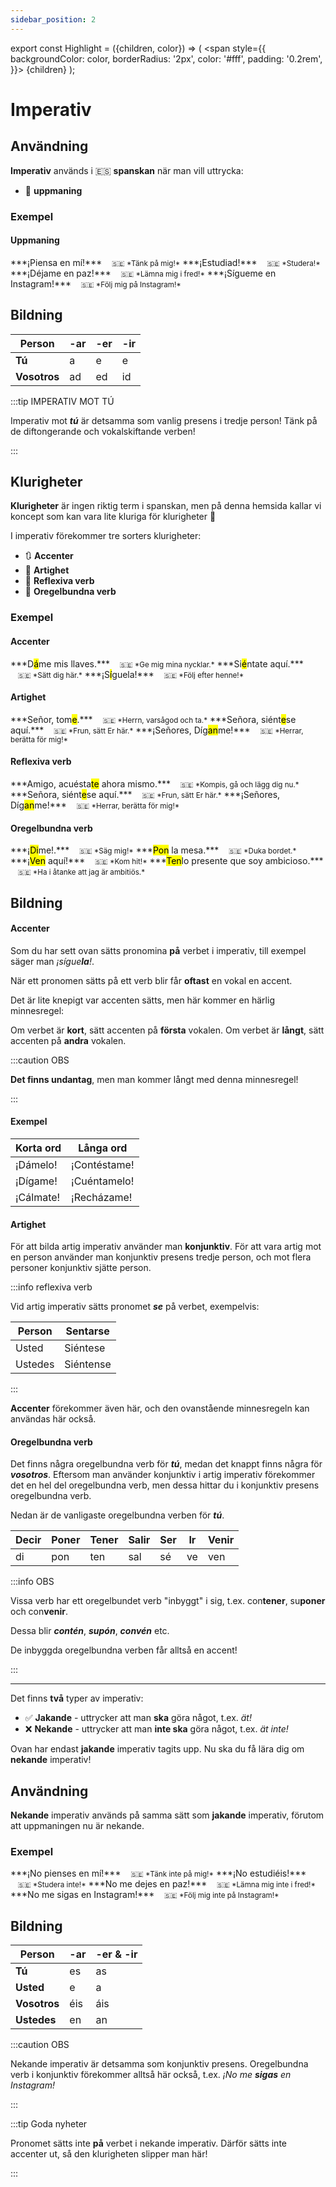 ```yaml
---
sidebar_position: 2
---
```


export const Highlight = ({children, color}) => (
  <span
    style={{
      backgroundColor: color,
      borderRadius: '2px',
      color: '#fff',
      padding: '0.2rem',
    }}>
    {children}
  </span>
);

# <Highlight color="#0b00d1">Imperativ</Highlight>

## <Highlight color="#ff4802">Användning</Highlight>

**Imperativ** används i 🇪🇸 **spanskan** när man vill uttrycka:

- 🫡 **uppmaning**

### <Highlight color="#ff4802">Exempel</Highlight>

#### <Highlight color="#ff4802">Uppmaning</Highlight>

<div class="custom-quote">  
***¡Piensa en mí!***   
&nbsp;&nbsp;&nbsp;<small>🇸🇪 *Tänk på mig!*</small>    
***¡Estudiad!***   
&nbsp;&nbsp;&nbsp;<small>🇸🇪 *Studera!*</small>    
***¡Déjame en paz!***    
&nbsp;&nbsp;&nbsp;<small>🇸🇪 *Lämna mig i fred!*</small>     
***¡Sígueme en Instagram!***    
&nbsp;&nbsp;&nbsp;<small>🇸🇪 *Följ mig på Instagram!*</small> 
</div>

## <Highlight color="#ff4802">Bildning</Highlight>

| Person       | -ar     | -er      | -ir     |
| ------------ | ------- | -------- | ------- |
| **Tú**       | a       | e        | e       |
| **Vosotros** | ad      | ed       | id      |   

:::tip IMPERATIV MOT TÚ

Imperativ mot ***tú*** är detsamma som vanlig presens i tredje person! Tänk på de diftongerande och vokalskiftande verben!

:::

## <Highlight color="#ff4802">Klurigheter</Highlight>

**Klurigheter** är ingen riktig term i spanskan, men på denna hemsida kallar vi koncept som kan vara lite kluriga för klurigheter 🥸

I imperativ förekommer tre sorters klurigheter:

- 🔃 **Accenter**
- 🦄 **Artighet**
- 🦺 **Reflexiva verb**
- 🖕 **Oregelbundna verb**

### <Highlight color="#ff4802">Exempel</Highlight>

#### <Highlight color="#ff4802">Accenter</Highlight>
 
<div class="custom-quote">  
<p>
***D<mark>á</mark>me mis llaves.***   
&nbsp;&nbsp;&nbsp;<small>🇸🇪 *Ge mig mina nycklar.*</small>    
***Si<mark>é</mark>ntate aquí.***   
&nbsp;&nbsp;&nbsp;<small>🇸🇪 *Sätt dig här.*</small>    
***¡S<mark>í</mark>guela!***   
&nbsp;&nbsp;&nbsp;<small>🇸🇪 *Följ efter henne!*</small> 
</p>
</div>

#### <Highlight color="#ff4802">Artighet</Highlight>
 
<div class="custom-quote">  
<p>
***Señor, tom<mark>e</mark>.***   
&nbsp;&nbsp;&nbsp;<small>🇸🇪 *Herrn, varsågod och ta.*</small>    
***Señora, siént<mark>e</mark>se aquí.***   
&nbsp;&nbsp;&nbsp;<small>🇸🇪 *Frun, sätt Er här.*</small>    
***¡Señores, Díg<mark>an</mark>me!***   
&nbsp;&nbsp;&nbsp;<small>🇸🇪 *Herrar, berätta för mig!*</small> 
</p>
</div>

#### <Highlight color="#ff4802">Reflexiva verb</Highlight>
 
<div class="custom-quote">  
<p>
***Amigo, acuésta<mark>te</mark> ahora mismo.***   
&nbsp;&nbsp;&nbsp;<small>🇸🇪 *Kompis, gå och lägg dig nu.*</small>    
***Señora, siént<mark>e</mark>se aquí.***   
&nbsp;&nbsp;&nbsp;<small>🇸🇪 *Frun, sätt Er här.*</small>    
***¡Señores, Díg<mark>an</mark>me!***   
&nbsp;&nbsp;&nbsp;<small>🇸🇪 *Herrar, berätta för mig!*</small> 
</p>
</div>

#### <Highlight color="#ff4802">Oregelbundna verb</Highlight>
 
<div class="custom-quote">  
<p>
***¡<mark>Di</mark>me!.***   
&nbsp;&nbsp;&nbsp;<small>🇸🇪 *Säg mig!*</small>    
***<mark>Pon</mark> la mesa.***   
&nbsp;&nbsp;&nbsp;<small>🇸🇪 *Duka bordet.*</small>    
***¡<mark>Ven</mark> aquí!***   
&nbsp;&nbsp;&nbsp;<small>🇸🇪 *Kom hit!*</small>    
***<mark>Ten</mark>lo presente que soy ambicioso.***   
&nbsp;&nbsp;&nbsp;<small>🇸🇪 *Ha i åtanke att jag är ambitiös.*</small> 
</p>
</div>

## <Highlight color="#ff4802">Bildning</Highlight>

#### <Highlight color="#ff4802">Accenter</Highlight>

Som du har sett ovan sätts pronomina **på** verbet i imperativ, till exempel säger man *¡sígue**la**!*. 

När ett pronomen sätts på ett verb blir får **oftast** en vokal en accent.

Det är lite knepigt var accenten sätts, men här kommer en härlig minnesregel: 

Om verbet är **kort**, sätt accenten på **första** vokalen. Om verbet är **långt**, sätt accenten på **andra** vokalen. 

:::caution OBS

**Det finns undantag**, men man kommer långt med denna minnesregel!

:::

#### <Highlight color="#ff4802">Exempel</Highlight>

| Korta ord    | Långa ord    |
| ------------ | ------------ |
| ¡Dámelo!     | ¡Contéstame! |
| ¡Dígame!     | ¡Cuéntamelo! |
| ¡Cálmate!    | ¡Recházame!  |

#### <Highlight color="#ff4802">Artighet</Highlight>

För att bilda artig imperativ använder man **konjunktiv**. För att vara artig mot en person använder man konjunktiv presens tredje person, och mot flera personer konjunktiv sjätte person.

:::info reflexiva verb

Vid artig imperativ sätts pronomet ***se*** på verbet, exempelvis:

| Person      | Sentarse    |
| ----------- | ----------- |
| Usted       | Siéntese    |
| Ustedes     | Siéntense   |

:::

**Accenter** förekommer även här, och den ovanstående minnesregeln kan användas här också.

#### <Highlight color="#ff4802">Oregelbundna verb</Highlight>

Det finns några oregelbundna verb för ***tú***, medan det knappt finns några för ***vosotros***. Eftersom man använder konjunktiv i artig imperativ förekommer det en hel del oregelbundna verb, men dessa hittar du i konjunktiv presens oregelbundna verb. 

Nedan är de vanligaste oregelbundna verben för ***tú***.

<table>
  <thead>
    <tr>
      <th> Decir</th>
      <th> Poner</th>
      <th> Tener</th>
      <th> Salir</th>
      <th> Ser</th>
      <th> Ir</th>
      <th> Venir</th>
    </tr>
  </thead>
  <tbody>
    <tr>
      <td><span style={{color: 'red'}}>di</span></td>
      <td><span style={{color: 'red'}}>pon</span></td>
      <td><span style={{color: 'red'}}>ten</span></td>
      <td><span style={{color: 'red'}}>sal</span></td>
      <td><span style={{color: 'red'}}>sé</span></td>
      <td><span style={{color: 'red'}}>ve</span></td>
      <td><span style={{color: 'red'}}>ven</span></td>
    </tr>
  </tbody>
</table>

:::info OBS

Vissa verb har ett oregelbundet verb "inbyggt" i sig, t.ex. con**tener**, su**poner** och con**venir**.

Dessa blir ***contén***, ***supón***, ***convén*** etc.

De inbyggda oregelbundna verben får alltså en accent!

:::


---

Det finns **två** typer av imperativ:

- ✅ **Jakande** - uttrycker att man **ska** göra något, t.ex. *ät!*
- ❌ **Nekande** - uttrycker att man **inte ska** göra något, t.ex. *ät inte!* 

Ovan har endast **jakande** imperativ tagits upp. Nu ska du få lära dig om **nekande** imperativ!

## <Highlight color="#ff4802">Användning</Highlight>

**Nekande** imperativ används på samma sätt som **jakande** imperativ, förutom att uppmaningen nu är nekande. 

### <Highlight color="#ff4802">Exempel</Highlight>

<div class="custom-quote">  
***¡No pienses en mí!***   
&nbsp;&nbsp;&nbsp;<small>🇸🇪 *Tänk inte på mig!*</small>    
***¡No estudiéis!***   
&nbsp;&nbsp;&nbsp;<small>🇸🇪 *Studera inte!*</small>    
***No me dejes en paz!***    
&nbsp;&nbsp;&nbsp;<small>🇸🇪 *Lämna mig inte i fred!*</small>     
***No me sigas en Instagram!***    
&nbsp;&nbsp;&nbsp;<small>🇸🇪 *Följ mig inte på Instagram!*</small> 
</div>

## <Highlight color="#ff4802">Bildning</Highlight>

| Person       | -ar     | -er & -ir | 
| ------------ | ------- | --------- | 
| **Tú**       | es      | as        | 
| **Usted**    | e       | a         | 
| **Vosotros** | éis     | áis       | 
| **Ustedes**  | en      | an        | 

:::caution OBS

Nekande imperativ är detsamma som konjunktiv presens. Oregelbundna verb i konjunktiv förekommer alltså här också, t.ex. *¡No me **sigas** en Instagram!*

:::

:::tip Goda nyheter

Pronomet sätts inte **på** verbet i nekande imperativ. Därför sätts inte accenter ut, så den klurigheten slipper man här!

:::